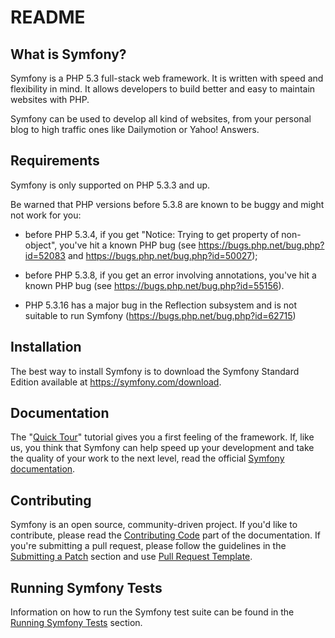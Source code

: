 README
======

What is Symfony?
-----------------

Symfony is a PHP 5.3 full-stack web framework. It is written with speed and
flexibility in mind. It allows developers to build better and easy to maintain
websites with PHP.

Symfony can be used to develop all kind of websites, from your personal blog
to high traffic ones like Dailymotion or Yahoo! Answers.

Requirements
------------

Symfony is only supported on PHP 5.3.3 and up.

Be warned that PHP versions before 5.3.8 are known to be buggy and might not
work for you:

 * before PHP 5.3.4, if you get "Notice: Trying to get property of
   non-object", you've hit a known PHP bug (see
   https://bugs.php.net/bug.php?id=52083 and
   https://bugs.php.net/bug.php?id=50027);

 * before PHP 5.3.8, if you get an error involving annotations, you've hit a
   known PHP bug (see https://bugs.php.net/bug.php?id=55156).

 * PHP 5.3.16 has a major bug in the Reflection subsystem and is not suitable to
   run Symfony (https://bugs.php.net/bug.php?id=62715)

Installation
------------

The best way to install Symfony is to download the Symfony Standard Edition
available at <https://symfony.com/download>.

Documentation
-------------

The "[Quick Tour][1]" tutorial gives you a first feeling of the framework. If,
like us, you think that Symfony can help speed up your development and take
the quality of your work to the next level, read the official
[Symfony documentation][2].

Contributing
------------

Symfony is an open source, community-driven project. If you'd like to contribute,
please read the [Contributing Code][3] part of the documentation. If you're submitting
a pull request, please follow the guidelines in the [Submitting a Patch][4] section
and use [Pull Request Template][5].

Running Symfony Tests
----------------------

Information on how to run the Symfony test suite can be found in the
[Running Symfony Tests][6] section.

[1]: https://symfony.com/get_started
[2]: https://symfony.com/doc/current/
[3]: https://symfony.com/doc/current/contributing/code/index.html
[4]: https://symfony.com/doc/current/contributing/code/patches.html#check-list
[5]: https://symfony.com/doc/current/contributing/code/patches.html#make-a-pull-request
[6]: https://symfony.com/doc/master/contributing/code/tests.html
